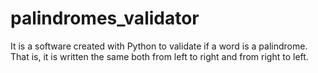 # palindromes_validator

It is a software created with Python to validate if a word is a palindrome. That is, it is written the same both from left to right and from right to left.
